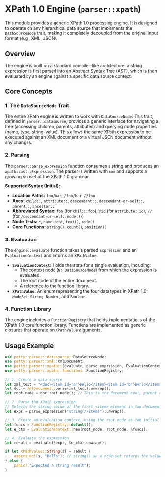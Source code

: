 # XPath 1.0 Engine (`parser::xpath`)

This module provides a generic XPath 1.0 processing engine. It is designed to operate on any hierarchical data source that implements the `DataSourceNode` trait, making it completely decoupled from the original input format (e.g., XML, JSON).

## Overview

The engine is built on a standard compiler-like architecture: a string expression is first parsed into an Abstract Syntax Tree (AST), which is then evaluated by an engine against a specific data source context.

## Core Concepts

### 1. The `DataSourceNode` Trait

The entire XPath engine is written to work with `DataSourceNode`. This trait, defined in `parser::datasource`, provides a generic interface for navigating a tree (accessing children, parents, attributes) and querying node properties (name, type, string-value). This allows the same XPath expression to be executed against an XML document or a virtual JSON document without any changes.

### 2. Parsing

The `parser::parse_expression` function consumes a string and produces an `xpath::ast::Expression`. The parser is written with `nom` and supports a growing subset of the XPath 1.0 grammar.

**Supported Syntax (Initial):**
- **Location Paths:** `foo/bar`, `/foo/bar`, `//foo`
- **Axes:** `child::`, `attribute::`, `descendant::`, `descendant-or-self::`, `parent::`, `ancestor::`
- **Abbreviated Syntax:** `foo` (for `child::foo`), `@id` (for `attribute::id`), `//` (for `/descendant-or-self::node()/`)
- **Node Tests:** `*`, `name-test`, `text()`, `node()`
- **Core Functions:** `string()`, `count()`, `position()`

### 3. Evaluation

The `engine::evaluate` function takes a parsed `Expression` and an `EvaluationContext` and returns an `XPathValue`.

- **`EvaluationContext`:** Holds the state for a single evaluation, including:
  - The context node (`N: DataSourceNode`) from which the expression is evaluated.
  - The root node of the entire document.
  - A reference to the function library.
- **`XPathValue`:** An enum representing the four data types in XPath 1.0: `NodeSet`, `String`, `Number`, and `Boolean`.

### 4. Function Library

The engine includes a `FunctionRegistry` that holds implementations of the XPath 1.0 core function library. Functions are implemented as generic closures that operate on `XPathValue` arguments.

## Usage Example

```rust
use petty::parser::datasource::DataSourceNode;
use petty::parser::xml::XmlDocument;
use petty::parser::xpath::{evaluate, parse_expression, EvaluationContext, XPathValue};
use petty::parser::xpath::functions::FunctionRegistry;

// 1. Create a data source
let xml_text = "<doc><item id='a'>Hello</item><item id='b'>World</item></doc>";
let doc = XmlDocument::parse(xml_text).unwrap();
let root_node = doc.root_node(); // This is the document root, parent of <doc>

// 2. Parse the XPath expression
// Selects the string value of the first <item> element in the document
let expr = parse_expression("string(//item)").unwrap();

// 3. Create an evaluation context, using the root node as the initial context
let funcs = FunctionRegistry::default();
let e_ctx = EvaluationContext::new(root_node, root_node, &funcs);

// 4. Evaluate the expression
let result = evaluate(&expr, &e_ctx).unwrap();

if let XPathValue::String(s) = result {
    assert_eq!(s, "Hello"); // string() on a node-set returns the value of the first node
} else {
    panic!("Expected a string result");
}